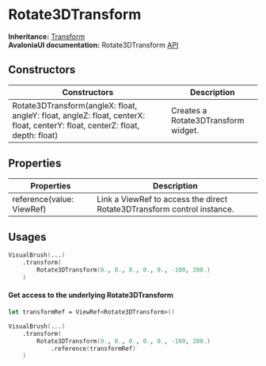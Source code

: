 # Rotate3DTransform

**Inheritance:** [Transform](../../transform.md)\
**AvaloniaUI documentation:** Rotate3DTransform [API](https://reference.avaloniaui.net/api/Avalonia.Media/Transform/)

## Constructors

| Constructors                                                                                                                 | Description                         |
| ---------------------------------------------------------------------------------------------------------------------------- | ----------------------------------- |
| Rotate3DTransform(angleX: float, angleY: float, angleZ: float, centerX: float, centerY: float, centerZ: float, depth: float) | Creates a Rotate3DTransform widget. |

## Properties

| Properties                | Description                                                             |
| ------------------------- | ----------------------------------------------------------------------- |
| reference(value: ViewRef) | Link a ViewRef to access the direct Rotate3DTransform control instance. |

## Usages

```fsharp
VisualBrush(...)
    .transform(
        Rotate3DTransform(0., 0., 0., 0., 0., -100, 200.)
    )
```

#### Get access to the underlying Rotate3DTransform

```fsharp
let transformRef = ViewRef<Rotate3DTransform>()

VisualBrush(...)
    .transform(
        Rotate3DTransform(0., 0., 0., 0., 0., -100, 200.)
            .reference(transformRef)
    )
```
